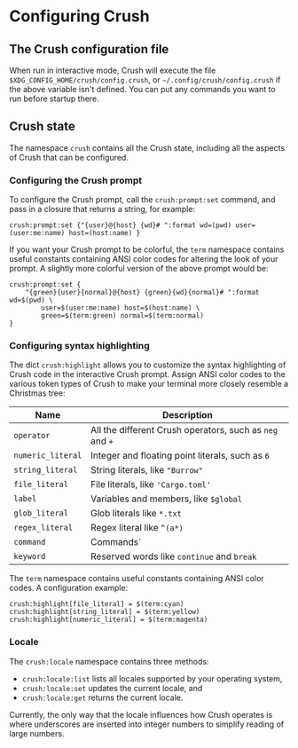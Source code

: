 # Configuring Crush

## The Crush configuration file

When run in interactive mode, Crush will execute the file `$XDG_CONFIG_HOME/crush/config.crush`,
or `~/.config/crush/config.crush` if the above variable isn't defined. You can put any commands
you want to run before startup there.

## Crush state

The namespace `crush` contains all the Crush state, including all the aspects of Crush that
can be configured.

### Configuring the Crush prompt

To configure the Crush prompt, call the `crush:prompt:set` command, and pass in a closure that
returns a string, for example:

```shell script
crush:prompt:set {"{user}@{host} {wd}# ":format wd=(pwd) user=(user:me:name) host=(host:name) }
```

If you want your Crush prompt to be colorful, the `term` namespace contains useful
constants containing ANSI color codes for altering the look of your prompt.
A slightly more colorful version of the above prompt would be:

```shell script
crush:prompt:set {
    "{green}{user}{normal}@{host} {green}{wd}{normal}# ":format wd=$(pwd) \
        user=$(user:me:name) host=$(host:name) \
        green=$(term:green) normal=$(term:normal)
}
```

### Configuring syntax highlighting

The dict `crush:highlight` allows you to customize the syntax highlighting of
Crush code in the interactive Crush prompt. Assign ANSI color codes
to the various token types of Crush to make your terminal more closely
resemble a Christmas tree:

| Name | Description                                              |
| --- |----------------------------------------------------------|
| `operator` | All the different Crush operators, such as `neg` and `+` |
| `numeric_literal` | Integer and floating point literals, such as `6`         |
| `string_literal` | String literals, like `"Burrow"`                         |
| `file_literal` | File literals, like `'Cargo.toml'`                       |
| `label` | Variables and members, like `$global`                    |
|`glob_literal`| Glob literals like `*.txt`                               |
|`regex_literal`| Regex literal like `^(a*)`                               |
|`command`| Commands`                                                |
|`keyword`| Reserved words like `continue` and `break`                |

The `term` namespace contains useful constants containing ANSI color codes.
A configuration example:

```shell script
crush:highlight[file_literal] = $(term:cyan)
crush:highlight[string_literal] = $(term:yellow)
crush:highlight[numeric_literal] = $(term:magenta)
```

### Locale

The `crush:locale` namespace contains three methods:

- `crush:locale:list` lists all locales supported by your operating system,
- `crush:locale:set` updates the current locale, and
- `crush:locale:get` returns the current locale.

Currently, the only way that the locale influences how Crush operates is where
underscores are inserted into integer numbers to simplify reading of large numbers.

